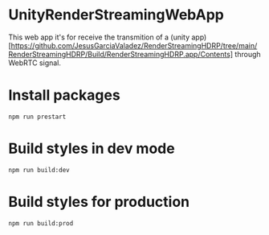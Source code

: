 # UnityRenderStreamingWebApp

This web app it's for receive the transmition of a (unity app)[https://github.com/JesusGarciaValadez/RenderStreamingHDRP/tree/main/RenderStreamingHDRP/Build/RenderStreamingHDRP.app/Contents] through WebRTC signal.

# Install packages

```
npm run prestart
```

# Build styles in dev mode

```
npm run build:dev
```

# Build styles for production

```
npm run build:prod
```
